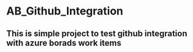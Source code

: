 # AB_Github_Integration
## This is simple project to test github integration with azure borads work items